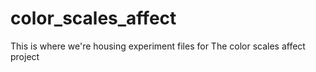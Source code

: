 # color_scales_affect
This is where we're housing experiment files for The color scales affect project
